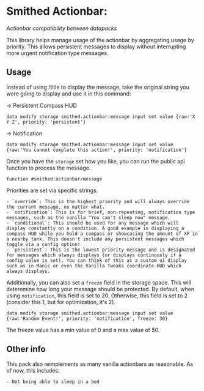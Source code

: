 # Smithed Actionbar:
*Actionbar compatibility between datapacks*

This library helps manage usage of the actionbar by aggregating usage by priority. This allows persistent messages to display without interrupting more urgent notification type messages.

## Usage

Instead of using /title to display the message, take the original string you were going to display and use it in this command:

-> Persistent Compass HUD

```mcfunction
data modify storage smithed.actionbar:message input set value {raw:'X Y Z', priority: 'persistent'}
```

-> Notification

```mcfunction
data modify storage smithed.actionbar:message input set value {raw:'You cannot complete this action!', priority: 'notification'}
```

Once you have the `storage` set how you like, you can run the public api function to process the message.

```mcfunction
function #smithed:actionbar/message
```

Priorities are set via specific strings.

	- `override`: This is the highest priority and will always override the current message, no matter what.
	- `notification`: This is for brief, non-repeating, notification type messages, such as the vanilla "You can't sleep now" message.
	- `conditional`: This should be used for any message which will display constantly on a condition. A good example is displaying a compass HUD while you hold a compass or showcasing the amount of XP in a nearby tank. This doesn't include any persistent messages which toggle via a config option!
	- `persistent`: This is the lowest priority message and is designated for messages which always displays (or displays continously if a config value is set). You can think of this as a custom ui display such as in Manic or even the Vanilla Tweaks coordinate HUD which always displays.

Additionally, you can also set a `freeze` field in the storage space. This will deteremine how long your message should be protected. By default, when using `notification`, this field is set to 20. Otherwise, this field is set to 2 (consider this 1, but for optimization, it's 2).

```mcfunction
data modify storage smithed.actionbar:message input set value {raw:'Random Event!', priority: 'notification', freeze: 30}
```

The freeze value has a min value of 0 and a max value of 50.

## Other info

This pack also reimplements as many vanilla actionbars as reasonable. As of now, this includes:

	- Not being able to sleep in a bed
